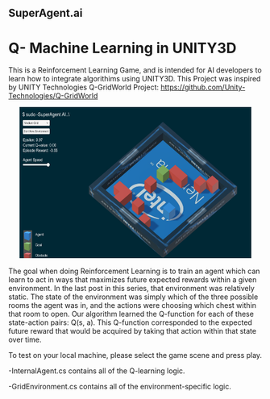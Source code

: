 ## SuperAgent.ai
# Q- Machine Learning in UNITY3D
This is a Reinforcement Learning Game, and is intended for AI developers to learn how to integrate algorithims using UNITY3D.
This Project was inspired by UNITY Technologies Q-GridWorld Project:
https://github.com/Unity-Technologies/Q-GridWorld

<p align="center">
  <img width="460" height="300" src="https://github.com/TebogoNakampe/SuperAgent.ai/blob/master/Capture.PNG">
</p>



The goal when doing Reinforcement Learning is to train an agent which can learn to act in ways that maximizes future expected rewards within a given environment. In the last post in this series, that environment was relatively static. The state of the environment was simply which of the three possible rooms the agent was in, and the actions were choosing which chest within that room to open. Our algorithm learned the Q-function for each of these state-action pairs: Q(s, a). This Q-function corresponded to the expected future reward that would be acquired by taking that action within that state over time. 

To test on your local machine, please select the game scene and press play.

 -InternalAgent.cs contains all of the Q-learning logic.
 
 -GridEnvironment.cs contains all of the environment-specific logic.


